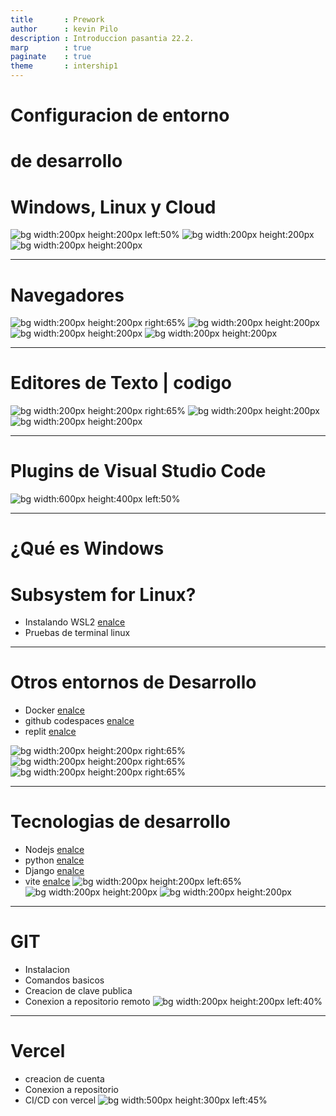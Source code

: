 ```yaml
---
title       : Prework
author      : kevin Pilo
description : Introduccion pasantia 22.2.
marp        : true
paginate    : true
theme       : intership1 
---
```

# Configuracion de entorno 
# de desarrollo 
# Windows, Linux y Cloud

![bg width:200px height:200px left:50% ](https://1000logos.net/wp-content/uploads/2017/03/LINUX-LOGO.png)
![bg width:200px height:200px](https://www.pngall.com/wp-content/uploads/2016/06/Microsoft-Windows-1.png)
![bg width:200px height:200px](https://i.pinimg.com/originals/7d/32/c6/7d32c6a963d45d62b7cc2a70e2b72a2a.png)










---
# Navegadores

![bg width:200px height:200px right:65% ](https://2.bp.blogspot.com/-APZXDZNgViM/U5irMwEZMXI/AAAAAAAABSI/RLGqdSICwTM/s1600/canary-logo.png)
![bg width:200px height:200px](https://i0.wp.com/img.talkandroid.com/uploads/2015/04/Chrome_Dev_Channel_For_Android_Large_Icon.png?fit=512%2C512&ssl=1g)
![bg  width:200px height:200px](https://pngimg.com/uploads/firefox/firefox_PNG48.png)
![bg width:200px height:200px](https://logopng.com.br/logos/edge-105.png)











---
# Editores de Texto | codigo

![bg width:200px height:200px right:65% ](https://user-images.githubusercontent.com/674621/71187801-14e60a80-2280-11ea-94c9-e56576f76baf.png)
![bg width:200px height:200px](https://logonoid.com/images/webstorm-logo.png)
![bg width:200px height:200px](https://www.think-self.com/wp-content/uploads/2018/04/atom-logo.png)



---
# Plugins de Visual Studio Code
![bg width:600px height:400px left:50% ](https://code.visualstudio.com/opengraphimg/opengraph-home.png)










---
# ¿Qué es Windows 
# Subsystem for Linux?

- Instalando WSL2 [enalce](https://docs.microsoft.com/en-us/windows/wsl/about)
- Pruebas de terminal linux







---
# Otros entornos de Desarrollo
- Docker [enalce](https://www.docker.com/)
- github codespaces [enalce](https://github.com/features/codespaces/signup)
- replit [enalce](https://replit.com/)

![bg width:200px height:200px right:65% ](https://www.venafi.com/sites/default/files/content/body/Docker_Logo.png)
![bg width:200px height:200px right:65% ](https://www.vippng.com/png/full/395-3953088_repl-it-ancient-asian-peace-symbol.png)
![bg width:200px height:200px right:65% ](https://pngimg.com/uploads/github/github_PNG20.png)



---
# Tecnologias de desarrollo
- Nodejs [enalce](https://nodejs.org/en/)
- python [enalce](https://www.python.org/)
- Django [enalce](https://www.djangoproject.com/)
- vite [enalce](https://vitejs.dev/)
![bg width:200px height:200px left:65% ](https://assets-global.website-files.com/5d9bc5d562ffc2869b470941/5e20cb3c0b667ba8c8e07571_icon-node--tech.png)
![bg width:200px height:200px](https://upload.wikimedia.org/wikipedia/commons/thumb/c/c3/Python-logo-notext.svg/1200px-Python-logo-notext.svg.png)
![bg width:200px height:200px](https://icon-library.com/images/django-icon/django-icon-0.jpg)

---
# GIT
- Instalacion
- Comandos basicos
- Creacion de clave publica
- Conexion a repositorio remoto
![bg width:200px height:200px left:40%](https://cdn.freebiesupply.com/logos/large/2x/git-icon-logo-png-transparent.png)

---




# Vercel
 - creacion de cuenta
 - Conexion a repositorio
 - CI/CD con vercel
![bg width:500px height:300px left:45%](https://logovtor.com/wp-content/uploads/2020/10/vercel-inc-logo-vector.png)

